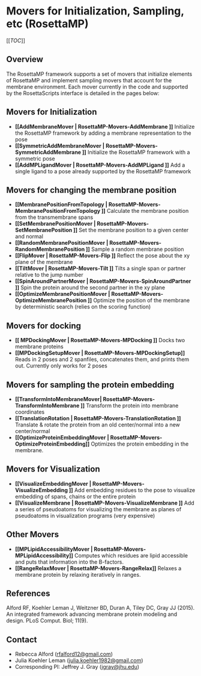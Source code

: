 # Movers for Initialization, Sampling, etc (RosettaMP)

[[_TOC_]]

## Overview
The RosettaMP framework supports a set of movers that initialize elements of RosettaMP and implement sampling movers that account for the membrane environment. Each mover currently in the code and supported by the RosettaScripts interface is detailed in the pages below: 

## Movers for Initialization

 - **[[AddMembraneMover | RosettaMP-Movers-AddMembrane ]]** Initialize the RosettaMP framework by adding a membrane representation to the pose
 - **[[SymmetricAddMembraneMover | RosettaMP-Movers-SymmetricAddMembrane ]]** Initialize the RosettaMP framework with a symmetric pose 
 - **[[AddMPLigandMover | RosettaMP-Movers-AddMPLigand ]]** Add a single ligand to a pose already supported by the RosettaMP framework

## Movers for changing the membrane position 

- **[[MembranePositionFromTopology | RosettaMP-Movers-MembranePositionFromTopology ]]** Calculate the membrane position from the transmembrane spans
- **[[SetMembranePositionMover | RosettaMP-Movers-SetMembranePosition ]]** Set the membrane position to a given center and normal
- **[[RandomMembranePositionMover | RosettaMP-Movers-RandomMembranePosition ]]** Sample a random membrane position
- **[[FlipMover | RosettaMP-Movers-Flip ]]** Reflect the pose about the xy plane of the membrane
- **[[TiltMover | RosettaMP-Movers-Tilt ]]** Tilts a single span or partner relative to the jump number
- **[[SpinAroundPartnerMover | RosettaMP-Movers-SpinAroundPartner ]]** Spin the protein around the second partner in the xy plane
- **[[OptimizeMembranePositionMover | RosettaMP-Movers-OptimizeMembranePosition ]]** Optimize the position of the membrane by deterministic search (relies on the scoring function)

## Movers for docking

- **[[ MPDockingMover | RosettaMP-Movers-MPDocking ]]** Docks two membrane proteins
- **[[MPDockingSetupMover | RosettaMP-Movers-MPDockingSetup]]** Reads in 2 poses and 2 spanfiles, concatenates them, and prints them out. Currently only works for 2 poses

## Movers for sampling the protein embedding

- **[[TransformIntoMembraneMover| RosettaMP-Movers-TransformIntoMembrane ]]** Transform the protein into membrane coordinates
- **[[TranslationRotation | RosettaMP-Movers-TranslationRotation ]]** Translate & rotate the protein from an old center/normal into a new center/normal
- **[[OptimizeProteinEmbeddingMover | RosettaMP-Movers-OptimizeProteinEmbedding]]** Optimizes the protein embedding in the membrane.

## Movers for Visualization

- **[[VisualizeEmbeddingMover | RosettaMP-Movers-VisualizeEmbedding ]]** Add embedding residues to the pose to visualize embedding of spans, chains or the entire protein
- **[[VisualizeMembrane | RosettaMP-Movers-VisualizeMembrane ]]** Add a series of pseudoatoms for visualizing the membrane as planes of pseudoatoms in visualization programs (very expensive)

## Other Movers

- **[[MPLipidAccessibilityMover | RosettaMP-Movers-MPLipidAccessibility]]** Computes which residues are lipid accessible and puts that information into the B-factors.
- **[[RangeRelaxMover | RosettaMP-Movers-RangeRelax]]** Relaxes a membrane protein by relaxing iteratively in ranges.

## References

Alford RF, Koehler Leman J, Weitzner BD, Duran A, Tiley DC, Gray JJ (2015). An integrated framework advancing membrane protein modeling and design. PLoS Comput. Biol; 11(9).


## Contact

- Rebecca Alford ([rfalford12@gmail.com](rfalford12@gmail.com))
- Julia Koehler Leman ([julia.koehler1982@gmail.com](julia.koehler1982@gmail.com))
- Corresponding PI: Jeffrey J. Gray ([jgray@jhu.edu](jgray@jhu.edu))
